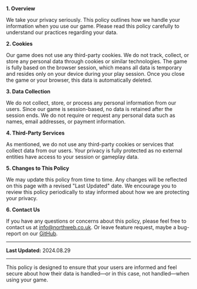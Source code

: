 **1. Overview**

We take your privacy seriously. This policy outlines how we handle your information when you use our game. Please read this policy carefully to understand our practices regarding your data.

**2. Cookies**

Our game does not use any third-party cookies. We do not track, collect, or store any personal data through cookies or similar technologies. The game is fully based on the browser session, which means all data is temporary and resides only on your device during your play session. Once you close the game or your browser, this data is automatically deleted.

**3. Data Collection**

We do not collect, store, or process any personal information from our users. Since our game is session-based, no data is retained after the session ends. We do not require or request any personal data such as names, email addresses, or payment information.

**4. Third-Party Services**

As mentioned, we do not use any third-party cookies or services that collect data from our users. Your privacy is fully protected as no external entities have access to your session or gameplay data.

**5. Changes to This Policy**

We may update this policy from time to time. Any changes will be reflected on this page with a revised "Last Updated" date. We encourage you to review this policy periodically to stay informed about how we are protecting your privacy.

**6. Contact Us**

If you have any questions or concerns about this policy, please feel free to contact us at info@northweb.co.uk. 
Or leave feature request, maybe a bug-report on our [GitHub](https://github.com/gaboreszaki/MathGame).

------

**Last Updated:** 2024.08.29

------

This policy is designed to ensure that your users are informed and feel secure about how their data is handled—or in this case, not handled—when using your game.